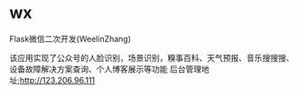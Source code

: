 # wx
Flask微信二次开发(WeelinZhang)


该应用实现了公众号的人脸识别，场景识别，糗事百科、天气预报、音乐搜搜搜、设备故障解决方案查询、个人博客展示等功能
后台管理地址;http://123.206.96.111
